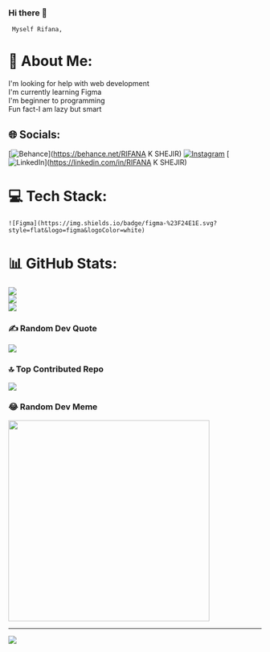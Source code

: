 ### Hi there 👋
     Myself Rifana,
# 💫 About Me:
I'm looking for help with web development <br>I'm currently learning Figma<br>I'm beginner to programming<br>Fun fact-I am lazy but smart


## 🌐 Socials:
[![Behance](https://img.shields.io/badge/Behance-1769ff?logo=behance&logoColor=white)](https://behance.net/RIFANA K SHEJIR) [![Instagram](https://img.shields.io/badge/Instagram-%23E4405F.svg?logo=Instagram&logoColor=white)](https://instagram.com/rifa_na_riya) [![LinkedIn](https://img.shields.io/badge/LinkedIn-%230077B5.svg?logo=linkedin&logoColor=white)](https://linkedin.com/in/RIFANA K SHEJIR) 

# 💻 Tech Stack:
	![Figma](https://img.shields.io/badge/figma-%23F24E1E.svg?style=flat&logo=figma&logoColor=white)
# 📊 GitHub Stats:
![](https://github-readme-stats.vercel.app/api?username=Rifana1977&theme=midnight-purple&hide_border=true&include_all_commits=false&count_private=true)<br/>
![](https://github-readme-streak-stats.herokuapp.com/?user=Rifana1977&theme=midnight-purple&hide_border=true)<br/>
![](https://github-readme-stats.vercel.app/api/top-langs/?username=Rifana1977&theme=midnight-purple&hide_border=true&include_all_commits=false&count_private=true&layout=compact)

### ✍️ Random Dev Quote
![](https://quotes-github-readme.vercel.app/api?type=horizontal&theme=radical)

### 🔝 Top Contributed Repo
![](https://github-contributor-stats.vercel.app/api?username=Rifana1977&limit=5&theme=dark&combine_all_yearly_contributions=true)

### 😂 Random Dev Meme
<img src='https://randommeme-five.vercel.app/' style="height: 400px;"/>

---
[![](https://visitcount.itsvg.in/api?id=Rifana1977&icon=0&color=0)](https://visitcount.itsvg.in)

<!-- Proudly created with GPRM ( https://gprm.itsvg.in ) -->
<!--
**Rifana1977/Rifana1977** is a ✨ _special_ ✨ repository because its `README.md` (this file) appears on your GitHub profile.


-->
